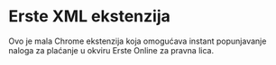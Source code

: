 # Erste XML ekstenzija
Ovo je mala Chrome ekstenzija koja omogućava instant popunjavanje naloga za plaćanje u okviru Erste Online za pravna lica.
